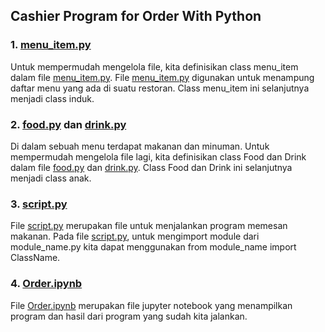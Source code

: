 ## Cashier Program for Order With Python

### 1. [menu_item.py](https://github.com/arinr/Cashier_Program_for_Order-With-Python/blob/0292922aa08c7982e66db025817a83a4871d11cd/menu_item.py)

Untuk mempermudah mengelola file, kita definisikan class menu_item dalam file [menu_item.py](https://github.com/arinr/Cashier_Program_for_Order-With-Python/blob/0292922aa08c7982e66db025817a83a4871d11cd/menu_item.py). File [menu_item.py](https://github.com/arinr/Cashier_Program_for_Order-With-Python/blob/0292922aa08c7982e66db025817a83a4871d11cd/menu_item.py) digunakan untuk menampung daftar menu yang ada di suatu restoran. Class menu_item ini selanjutnya menjadi class induk.

### 2. [food.py](https://github.com/arinr/Cashier_Program_for_Order-With-Python/blob/0292922aa08c7982e66db025817a83a4871d11cd/food.py) dan [drink.py](https://github.com/arinr/Cashier_Program_for_Order-With-Python/blob/0292922aa08c7982e66db025817a83a4871d11cd/drink.py)

Di dalam sebuah menu terdapat makanan dan minuman. Untuk mempermudah mengelola file lagi, kita definisikan class Food dan Drink dalam file [food.py](https://github.com/arinr/Cashier_Program_for_Order-With-Python/blob/0292922aa08c7982e66db025817a83a4871d11cd/food.py) dan [drink.py](https://github.com/arinr/Cashier_Program_for_Order-With-Python/blob/0292922aa08c7982e66db025817a83a4871d11cd/drink.py). Class Food dan Drink ini selanjutnya menjadi class anak.

### 3. [script.py](https://github.com/arinr/Cashier_Program_for_Order-With-Python/blob/0292922aa08c7982e66db025817a83a4871d11cd/script.py)
File [script.py](https://github.com/arinr/Cashier_Program_for_Order-With-Python/blob/0292922aa08c7982e66db025817a83a4871d11cd/script.py) merupakan file untuk menjalankan program memesan makanan. Pada file [script.py](https://github.com/arinr/Cashier_Program_for_Order-With-Python/blob/0292922aa08c7982e66db025817a83a4871d11cd/script.py), untuk mengimport module dari module_name.py kita dapat menggunakan from module_name import ClassName.

### 4. [Order.ipynb](https://github.com/arinr/Cashier_Program_for_Order-With-Python/blob/0292922aa08c7982e66db025817a83a4871d11cd/Order.ipynb)
File [Order.ipynb](https://github.com/arinr/Cashier_Program_for_Order-With-Python/blob/0292922aa08c7982e66db025817a83a4871d11cd/Order.ipynb) merupakan file jupyter notebook yang menampilkan program dan hasil dari program yang sudah kita jalankan.
